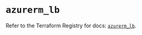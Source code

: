 # `azurerm_lb`

Refer to the Terraform Registry for docs: [`azurerm_lb`](https://registry.terraform.io/providers/hashicorp/azurerm/4.38.0/docs/resources/lb).
